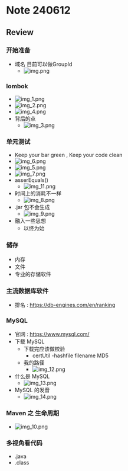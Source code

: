 # Note 240612

## Review

### 开始准备
- 域名 目前可以做GroupId
  - ![img.png](img.png)

### lombok
- ![img_1.png](img_1.png)
- ![img_2.png](img_2.png)
- ![img_4.png](img_4.png)
- 背后的点
  - ![img_3.png](img_3.png)

### 单元测试
- Keep your bar green , Keep your code clean
- ![img_6.png](img_6.png)
- ![img_5.png](img_5.png)
- ![img_7.png](img_7.png)
- asserEquals()
  - ![img_11.png](img_11.png)
- 时间上的消耗不一样
  - ![img_8.png](img_8.png)
- .jar 包不会生成
  - ![img_9.png](img_9.png)
- 融入一些思想
  - 以终为始

### 储存
- 内存
- 文件
- 专业的存储软件

### 主流数据库软件
- 排名 : https://db-engines.com/en/ranking

### MySQL
- 官网 : https://www.mysql.com/
- 下载 MySQL
  - 下载完应该做校验
    - certUtil -hashfile filename MD5
  - 我的路径
    - ![img_12.png](img_12.png)
- 什么是 MySQL
  - ![img_13.png](img_13.png)
- MySQL 的发音
  - ![img_14.png](img_14.png)

### Maven 之 生命周期
- ![img_10.png](img_10.png)

### 多视角看代码
- .java
- .class